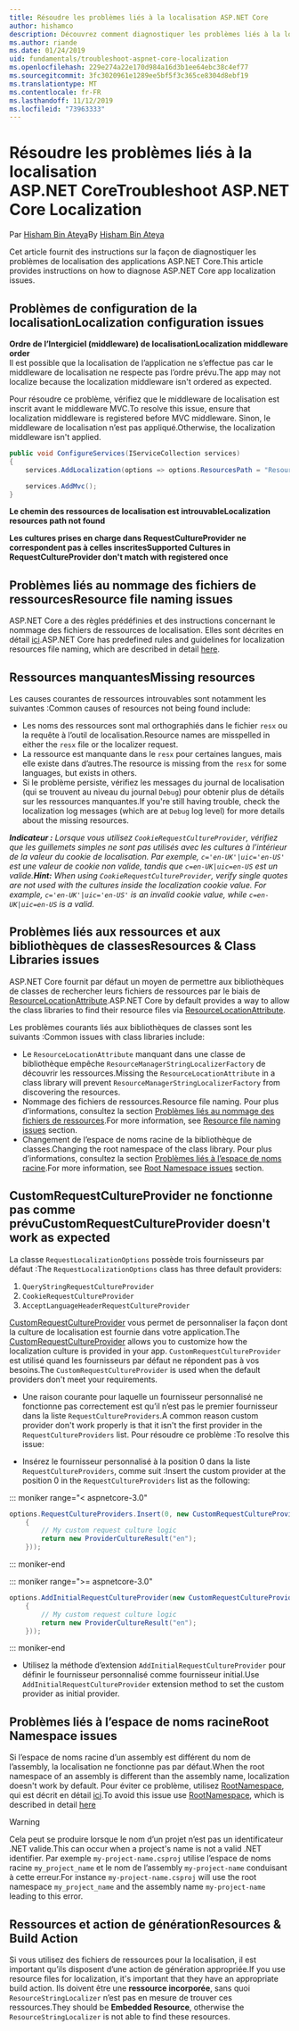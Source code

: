 ```yaml
---
title: Résoudre les problèmes liés à la localisation ASP.NET Core
author: hishamco
description: Découvrez comment diagnostiquer les problèmes liés à la localisation dans les applications ASP.NET Core.
ms.author: riande
ms.date: 01/24/2019
uid: fundamentals/troubleshoot-aspnet-core-localization
ms.openlocfilehash: 229e274a22e170d984a16d3b1ee64ebc38c4ef77
ms.sourcegitcommit: 3fc3020961e1289ee5bf5f3c365ce8304d8ebf19
ms.translationtype: MT
ms.contentlocale: fr-FR
ms.lasthandoff: 11/12/2019
ms.locfileid: "73963333"
---
```

# <a name="troubleshoot-aspnet-core-localization"></a><span data-ttu-id="6815b-103">Résoudre les problèmes liés à la localisation ASP.NET Core</span><span class="sxs-lookup"><span data-stu-id="6815b-103">Troubleshoot ASP.NET Core Localization</span></span>

<span data-ttu-id="6815b-104">Par [Hisham Bin Ateya](https://github.com/hishamco)</span><span class="sxs-lookup"><span data-stu-id="6815b-104">By [Hisham Bin Ateya](https://github.com/hishamco)</span></span>

<span data-ttu-id="6815b-105">Cet article fournit des instructions sur la façon de diagnostiquer les problèmes de localisation des applications ASP.NET Core.</span><span class="sxs-lookup"><span data-stu-id="6815b-105">This article provides instructions on how to diagnose ASP.NET Core app localization issues.</span></span>

## <a name="localization-configuration-issues"></a><span data-ttu-id="6815b-106">Problèmes de configuration de la localisation</span><span class="sxs-lookup"><span data-stu-id="6815b-106">Localization configuration issues</span></span>

<span data-ttu-id="6815b-107">**Ordre de l’Intergiciel (middleware) de localisation**</span><span class="sxs-lookup"><span data-stu-id="6815b-107">**Localization middleware order**</span></span>  
<span data-ttu-id="6815b-108">Il est possible que la localisation de l’application ne s’effectue pas car le middleware de localisation ne respecte pas l’ordre prévu.</span><span class="sxs-lookup"><span data-stu-id="6815b-108">The app may not localize because the localization middleware isn't ordered as expected.</span></span>

<span data-ttu-id="6815b-109">Pour résoudre ce problème, vérifiez que le middleware de localisation est inscrit avant le middleware MVC.</span><span class="sxs-lookup"><span data-stu-id="6815b-109">To resolve this issue, ensure that localization middleware is registered before MVC middleware.</span></span> <span data-ttu-id="6815b-110">Sinon, le middleware de localisation n’est pas appliqué.</span><span class="sxs-lookup"><span data-stu-id="6815b-110">Otherwise, the localization middleware isn't applied.</span></span>

```csharp
public void ConfigureServices(IServiceCollection services)
{
    services.AddLocalization(options => options.ResourcesPath = "Resources");

    services.AddMvc();
}
```

<span data-ttu-id="6815b-111">**Le chemin des ressources de localisation est introuvable**</span><span class="sxs-lookup"><span data-stu-id="6815b-111">**Localization resources path not found**</span></span>

<span data-ttu-id="6815b-112">**Les cultures prises en charge dans RequestCultureProvider ne correspondent pas à celles inscrites**</span><span class="sxs-lookup"><span data-stu-id="6815b-112">**Supported Cultures in RequestCultureProvider don't match with registered once**</span></span>  

## <a name="resource-file-naming-issues"></a><span data-ttu-id="6815b-113">Problèmes liés au nommage des fichiers de ressources</span><span class="sxs-lookup"><span data-stu-id="6815b-113">Resource file naming issues</span></span>

<span data-ttu-id="6815b-114">ASP.NET Core a des règles prédéfinies et des instructions concernant le nommage des fichiers de ressources de localisation. Elles sont décrites en détail [ici](xref:fundamentals/localization?view=aspnetcore-2.2#resource-file-naming).</span><span class="sxs-lookup"><span data-stu-id="6815b-114">ASP.NET Core has predefined rules and guidelines for localization resources file naming, which are described in detail [here](xref:fundamentals/localization?view=aspnetcore-2.2#resource-file-naming).</span></span>

## <a name="missing-resources"></a><span data-ttu-id="6815b-115">Ressources manquantes</span><span class="sxs-lookup"><span data-stu-id="6815b-115">Missing resources</span></span>

<span data-ttu-id="6815b-116">Les causes courantes de ressources introuvables sont notamment les suivantes :</span><span class="sxs-lookup"><span data-stu-id="6815b-116">Common causes of resources not being found include:</span></span>

- <span data-ttu-id="6815b-117">Les noms des ressources sont mal orthographiés dans le fichier `resx` ou la requête à l’outil de localisation.</span><span class="sxs-lookup"><span data-stu-id="6815b-117">Resource names are misspelled in either the `resx` file or the localizer request.</span></span>
- <span data-ttu-id="6815b-118">La ressource est manquante dans le `resx` pour certaines langues, mais elle existe dans d’autres.</span><span class="sxs-lookup"><span data-stu-id="6815b-118">The resource is missing from the `resx` for some languages, but exists in others.</span></span>
- <span data-ttu-id="6815b-119">Si le problème persiste, vérifiez les messages du journal de localisation (qui se trouvent au niveau du journal `Debug`) pour obtenir plus de détails sur les ressources manquantes.</span><span class="sxs-lookup"><span data-stu-id="6815b-119">If you're still having trouble, check the localization log messages (which are at `Debug` log level) for more details about the missing resources.</span></span>

<span data-ttu-id="6815b-120">_**Indicateur :** Lorsque vous utilisez `CookieRequestCultureProvider`, vérifiez que les guillemets simples ne sont pas utilisés avec les cultures à l’intérieur de la valeur du cookie de localisation. Par exemple, `c='en-UK'|uic='en-US'` est une valeur de cookie non valide, tandis que `c=en-UK|uic=en-US` est un valide._</span><span class="sxs-lookup"><span data-stu-id="6815b-120">_**Hint:** When using `CookieRequestCultureProvider`, verify single quotes are not used with the cultures inside the localization cookie value. For example, `c='en-UK'|uic='en-US'` is an invalid cookie value, while `c=en-UK|uic=en-US` is a valid._</span></span>

## <a name="resources--class-libraries-issues"></a><span data-ttu-id="6815b-121">Problèmes liés aux ressources et aux bibliothèques de classes</span><span class="sxs-lookup"><span data-stu-id="6815b-121">Resources & Class Libraries issues</span></span>

<span data-ttu-id="6815b-122">ASP.NET Core fournit par défaut un moyen de permettre aux bibliothèques de classes de rechercher leurs fichiers de ressources par le biais de [ResourceLocationAttribute](/dotnet/api/microsoft.extensions.localization.resourcelocationattribute?view=aspnetcore-2.1).</span><span class="sxs-lookup"><span data-stu-id="6815b-122">ASP.NET Core by default provides a way to allow the class libraries to find their resource files via [ResourceLocationAttribute](/dotnet/api/microsoft.extensions.localization.resourcelocationattribute?view=aspnetcore-2.1).</span></span>

<span data-ttu-id="6815b-123">Les problèmes courants liés aux bibliothèques de classes sont les suivants :</span><span class="sxs-lookup"><span data-stu-id="6815b-123">Common issues with class libraries include:</span></span>
- <span data-ttu-id="6815b-124">Le `ResourceLocationAttribute` manquant dans une classe de bibliothèque empêche `ResourceManagerStringLocalizerFactory` de découvrir les ressources.</span><span class="sxs-lookup"><span data-stu-id="6815b-124">Missing the `ResourceLocationAttribute` in a class library will prevent `ResourceManagerStringLocalizerFactory` from discovering the resources.</span></span>
- <span data-ttu-id="6815b-125">Nommage des fichiers de ressources.</span><span class="sxs-lookup"><span data-stu-id="6815b-125">Resource file naming.</span></span> <span data-ttu-id="6815b-126">Pour plus d’informations, consultez la section [Problèmes liés au nommage des fichiers de ressources](#resource-file-naming-issues).</span><span class="sxs-lookup"><span data-stu-id="6815b-126">For more information, see [Resource file naming issues](#resource-file-naming-issues) section.</span></span>
- <span data-ttu-id="6815b-127">Changement de l’espace de noms racine de la bibliothèque de classes.</span><span class="sxs-lookup"><span data-stu-id="6815b-127">Changing the root namespace of the class library.</span></span> <span data-ttu-id="6815b-128">Pour plus d’informations, consultez la section [Problèmes liés à l’espace de noms racine](#root-namespace-issues).</span><span class="sxs-lookup"><span data-stu-id="6815b-128">For more information, see [Root Namespace issues](#root-namespace-issues) section.</span></span>

## <a name="customrequestcultureprovider-doesnt-work-as-expected"></a><span data-ttu-id="6815b-129">CustomRequestCultureProvider ne fonctionne pas comme prévu</span><span class="sxs-lookup"><span data-stu-id="6815b-129">CustomRequestCultureProvider doesn't work as expected</span></span>

<span data-ttu-id="6815b-130">La classe `RequestLocalizationOptions` possède trois fournisseurs par défaut :</span><span class="sxs-lookup"><span data-stu-id="6815b-130">The `RequestLocalizationOptions` class has three default providers:</span></span>

1. `QueryStringRequestCultureProvider`
2. `CookieRequestCultureProvider`
3. `AcceptLanguageHeaderRequestCultureProvider`

<span data-ttu-id="6815b-131">[CustomRequestCultureProvider](/dotnet/api/microsoft.aspnetcore.localization.customrequestcultureprovider?view=aspnetcore-2.1) vous permet de personnaliser la façon dont la culture de localisation est fournie dans votre application.</span><span class="sxs-lookup"><span data-stu-id="6815b-131">The [CustomRequestCultureProvider](/dotnet/api/microsoft.aspnetcore.localization.customrequestcultureprovider?view=aspnetcore-2.1) allows you to customize how the localization culture is provided in your app.</span></span> <span data-ttu-id="6815b-132">`CustomRequestCultureProvider` est utilisé quand les fournisseurs par défaut ne répondent pas à vos besoins.</span><span class="sxs-lookup"><span data-stu-id="6815b-132">The `CustomRequestCultureProvider` is used when the default providers don't meet your requirements.</span></span>

- <span data-ttu-id="6815b-133">Une raison courante pour laquelle un fournisseur personnalisé ne fonctionne pas correctement est qu’il n’est pas le premier fournisseur dans la liste `RequestCultureProviders`.</span><span class="sxs-lookup"><span data-stu-id="6815b-133">A common reason custom provider don't work properly is that it isn't the first provider in the `RequestCultureProviders` list.</span></span> <span data-ttu-id="6815b-134">Pour résoudre ce problème :</span><span class="sxs-lookup"><span data-stu-id="6815b-134">To resolve this issue:</span></span>

- <span data-ttu-id="6815b-135">Insérez le fournisseur personnalisé à la position 0 dans la liste `RequestCultureProviders`, comme suit :</span><span class="sxs-lookup"><span data-stu-id="6815b-135">Insert the custom provider at the position 0 in the `RequestCultureProviders` list as the following:</span></span>

::: moniker range="< aspnetcore-3.0"
```csharp
options.RequestCultureProviders.Insert(0, new CustomRequestCultureProvider(async context =>
    {
        // My custom request culture logic
        return new ProviderCultureResult("en");
    }));
```
::: moniker-end

::: moniker range=">= aspnetcore-3.0"
```csharp
options.AddInitialRequestCultureProvider(new CustomRequestCultureProvider(async context =>
    {
        // My custom request culture logic
        return new ProviderCultureResult("en");
    }));
```
::: moniker-end

- <span data-ttu-id="6815b-136">Utilisez la méthode d’extension `AddInitialRequestCultureProvider` pour définir le fournisseur personnalisé comme fournisseur initial.</span><span class="sxs-lookup"><span data-stu-id="6815b-136">Use `AddInitialRequestCultureProvider` extension method to set the custom provider as initial provider.</span></span>

## <a name="root-namespace-issues"></a><span data-ttu-id="6815b-137">Problèmes liés à l’espace de noms racine</span><span class="sxs-lookup"><span data-stu-id="6815b-137">Root Namespace issues</span></span>

<span data-ttu-id="6815b-138">Si l’espace de noms racine d’un assembly est différent du nom de l’assembly, la localisation ne fonctionne pas par défaut.</span><span class="sxs-lookup"><span data-stu-id="6815b-138">When the root namespace of an assembly is different than the assembly name, localization doesn't work by default.</span></span> <span data-ttu-id="6815b-139">Pour éviter ce problème, utilisez [RootNamespace](/dotnet/api/microsoft.extensions.localization.rootnamespaceattribute?view=aspnetcore-2.1), qui est décrit en détail [ici](xref:fundamentals/localization?view=aspnetcore-2.2#resource-file-naming).</span><span class="sxs-lookup"><span data-stu-id="6815b-139">To avoid this issue use [RootNamespace](/dotnet/api/microsoft.extensions.localization.rootnamespaceattribute?view=aspnetcore-2.1), which is described in detail [here](xref:fundamentals/localization?view=aspnetcore-2.2#resource-file-naming)</span></span>

> [!WARNING]
> <span data-ttu-id="6815b-140">Cela peut se produire lorsque le nom d’un projet n’est pas un identificateur .NET valide.</span><span class="sxs-lookup"><span data-stu-id="6815b-140">This can occur when a project's name is not a valid .NET identifier.</span></span> <span data-ttu-id="6815b-141">Par exemple `my-project-name.csproj` utilise l’espace de noms racine `my_project_name` et le nom de l’assembly `my-project-name` conduisant à cette erreur.</span><span class="sxs-lookup"><span data-stu-id="6815b-141">For instance `my-project-name.csproj` will use the root namespace `my_project_name` and the assembly name `my-project-name` leading to this error.</span></span> 

## <a name="resources--build-action"></a><span data-ttu-id="6815b-142">Ressources et action de génération</span><span class="sxs-lookup"><span data-stu-id="6815b-142">Resources & Build Action</span></span>

<span data-ttu-id="6815b-143">Si vous utilisez des fichiers de ressources pour la localisation, il est important qu’ils disposent d’une action de génération appropriée.</span><span class="sxs-lookup"><span data-stu-id="6815b-143">If you use resource files for localization, it's important that they have an appropriate build action.</span></span> <span data-ttu-id="6815b-144">Ils doivent être une **ressource incorporée**, sans quoi `ResourceStringLocalizer` n’est pas en mesure de trouver ces ressources.</span><span class="sxs-lookup"><span data-stu-id="6815b-144">They should be **Embedded Resource**, otherwise the `ResourceStringLocalizer` is not able to find these resources.</span></span>

